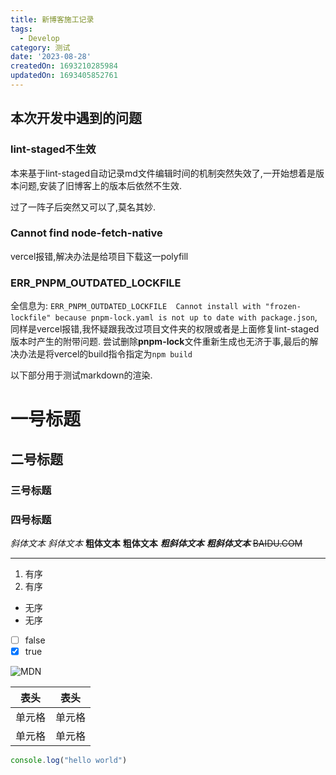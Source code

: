 ```yaml
---
title: 新博客施工记录
tags:
  - Develop
category: 测试
date: '2023-08-28'
createdOn: 1693210285984
updatedOn: 1693405852761
---
```


## 本次开发中遇到的问题
### lint-staged不生效
本来基于lint-staged自动记录md文件编辑时间的机制突然失效了,一开始想着是版本问题,安装了旧博客上的版本后依然不生效.

过了一阵子后突然又可以了,莫名其妙.

### Cannot find node-fetch-native
vercel报错,解决办法是给项目下载这一polyfill

### ERR_PNPM_OUTDATED_LOCKFILE
全信息为: `ERR_PNPM_OUTDATED_LOCKFILE  Cannot install with "frozen-lockfile" because pnpm-lock.yaml is not up to date with package.json`,同样是vercel报错,我怀疑跟我改过项目文件夹的权限或者是上面修复lint-staged版本时产生的附带问题.
尝试删除**pnpm-lock**文件重新生成也无济于事,最后的解决办法是将vercel的build指令指定为`npm build`



以下部分用于测试markdown的渲染.

# 一号标题
## 二号标题
### 三号标题

### 四号标题

*斜体文本*
_斜体文本_
**粗体文本**
__粗体文本__
***粗斜体文本***
___粗斜体文本___
~~BAIDU.COM~~

***


1. 有序
2. 有序

+ 无序
+ 无序

- [ ] false
- [x] true

![MDN](https://interactive-examples.mdn.mozilla.net/media/cc0-images/grapefruit-slice-332-332.jpg)

|  表头   | 表头  |
|  ----  | ----  |
| 单元格  | 单元格 |
| 单元格  | 单元格 |



```javascript
console.log("hello world")
```
